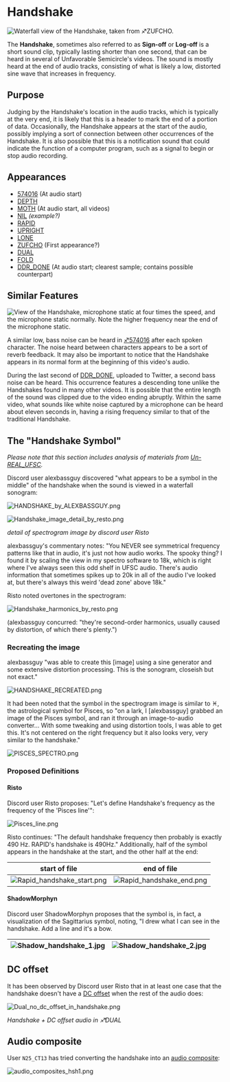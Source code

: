 # Handshake

![Waterfall view of the Handshake, taken from ♐ZUFCHO.](Ufsc_handshake.png)

The **Handshake**, sometimes also referred to as **Sign-off** or
**Log-off** is a short sound clip, typically lasting shorter than one
second, that can be heard in several of Unfavorable Semicircle's videos.
The sound is mostly heard at the end of audio tracks, consisting of what
is likely a low, distorted sine wave that increases in frequency.

## Purpose

Judging by the Handshake's location in the audio tracks, which is
typically at the very end, it is likely that this is a header to mark
the end of a portion of data. Occasionally, the Handshake appears at the
start of the audio, possibly implying a sort of connection between other
occurrences of the Handshake. It is also possible that this is a
notification sound that could indicate the function of a computer
program, such as a signal to begin or stop audio recording.

## Appearances

  - [574016](574016 "wikilink") (At audio start)
  - [DEPTH](DEPTH "wikilink")
  - [MOTH](MOTH "wikilink") (At audio start, all videos)
  - [NIL](NIL "wikilink") *(example?)*
  - [RAPID](RAPID "wikilink")
  - [UPRIGHT](UPRIGHT "wikilink")
  - [LONE](LONE "wikilink")
  - [ZUFCHO](ZUFCHO "wikilink") (First appearance?)
  - [DUAL](DUAL "wikilink")
  - [FOLD](FOLD "wikilink")
  - [DDR\_DONE](DDR_DONE "wikilink") (At audio start; clearest sample;
    contains possible counterpart)

## Similar Features

![View of the Handshake, microphone static at four times the speed, and the microphone static normally. Note the higher frequency near the end of the microphone static.](Threehandshake.PNG)

A similar low, bass noise can be heard in
[♐574016](http://www.unfavorablesemicircle.com/wiki/574016) after each
spoken character. The noise heard between characters appears to be a
sort of reverb feedback. It may also be important to notice that the
Handshake appears in its normal form at the beginning of this video's
audio.

During the last second of [DDR\_DONE](DDR_DONE "wikilink"), uploaded to
Twitter, a second bass noise can be heard. This occurrence features a
descending tone unlike the Handshakes found in many other videos. It is
possible that the entire length of the sound was clipped due to the
video ending abruptly. Within the same video, what sounds like white
noise captured by a microphone can be heard about eleven seconds in,
having a rising frequency similar to that of the traditional Handshake.

## The "Handshake Symbol"

*Please note that this section includes analysis of materials from
[Un-REAL\_UFSC](Un-REAL_UFSC "wikilink").*

Discord user alexbassguy discovered "what appears to be a symbol in the
middle" of the handshake when the sound is viewed in a waterfall
sonogram:

![HANDSHAKE\_by\_ALEXBASSGUY.png](HANDSHAKE_by_ALEXBASSGUY.png)

![Handshake\_image\_detail\_by\_resto.png](Handshake_image_detail_by_resto.png)

*detail of spectrogram image by discord user Risto*

alexbassguy's commentary notes: "You NEVER see symmetrical frequency
patterns like that in audio, it's just not how audio works. The spooky
thing? I found it by scaling the view in my spectro software to 18k,
which is right where I've always seen this odd shelf in UFSC audio.
There's audio information that sometimes spikes up to 20k in all of the
audio I've looked at, but there's always this weird 'dead zone' above
18k."

Risto noted overtones in the spectrogram:

![Handshake\_harmonics\_by\_resto.png](Handshake_harmonics_by_resto.png)

(alexbassguy concurred: "they're second-order harmonics, usually caused
by distortion, of which there's plenty.")

### Recreating the image

alexbassguy "was able to create this \[image\] using a sine generator
and some extensive distortion processing. This is the sonogram, closeish
but not exact."

![HANDSHAKE\_RECREATED.png](HANDSHAKE_RECREATED.png)

It had been noted that the symbol in the spectrogram image is similar to
♓️, the astrological symbol for Pisces, so "on a lark, I \[alexbassguy\]
grabbed an image of the Pisces symbol, and ran it through an
image-to-audio converter... With some tweaking and using distortion
tools, I was able to get this. It's not centered on the right frequency
but it also looks very, very similar to the handshake."

![PISCES\_SPECTRO.png](PISCES_SPECTRO.png "PISCES_SPECTRO.png")

### Proposed Definitions

#### Risto

Discord user Risto proposes: "Let's define Handshake's frequency as the
frequency of the 'Pisces line'":

![Pisces\_line.png](Pisces_line.png "Pisces_line.png")

Risto continues: "The default handshake frequency then probably is
exactly 490 Hz. RAPID's handshake is 490Hz." Additionally, half of the
symbol appears in the handshake at the start, and the other half at the
end:

| start of file                                                                         | end of file                                                                     |
| ------------------------------------------------------------------------------------- | ------------------------------------------------------------------------------- |
| ![Rapid\_handshake\_start.png](Rapid_handshake_start.png "Rapid_handshake_start.png") | ![Rapid\_handshake\_end.png](Rapid_handshake_end.png "Rapid_handshake_end.png") |

#### ShadowMorphyn

Discord user ShadowMorphyn proposes that the symbol is, in fact, a
visualization of the Sagittarius symbol, noting, "I drew what I can see
in the handshake. Add a line and it's a bow.

| ![Shadow\_handshake\_1.jpg](Shadow_handshake_1.jpg "Shadow_handshake_1.jpg") | ![Shadow\_handshake\_2.jpg](Shadow_handshake_2.jpg "Shadow_handshake_2.jpg") |
| ---------------------------------------------------------------------------- | ---------------------------------------------------------------------------- |

## DC offset

It has been observed by Discord user Risto that in at least one case
that the handshake doesn't have a [DC offset](DC_offset "wikilink") when
the rest of the audio does:

![Dual\_no\_dc\_offset\_in\_handshake.png](Dual_no_dc_offset_in_handshake.png)

*Handshake + DC offset audio in ♐DUAL*

## Audio composite

User `N25_CT13` has tried converting the handshake into an [audio composite](audio_composites):

![audio_composites_hsh1.png](audio_composites_hsh1.png "audio_composites_hsh1.png")
